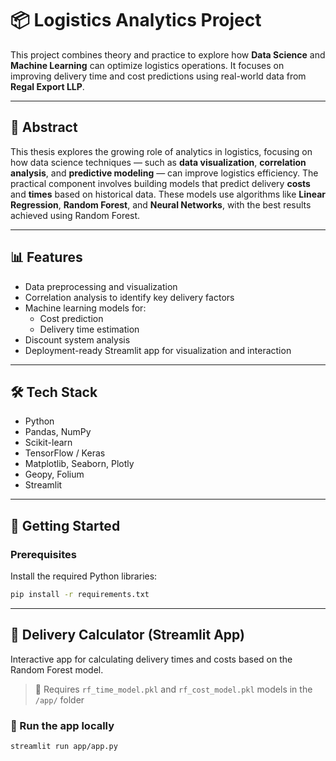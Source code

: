 # 📦 Logistics Analytics Project

This project combines theory and practice to explore how **Data Science** and **Machine Learning** can optimize logistics operations. It focuses on improving delivery time and cost predictions using real-world data from **Regal Export LLP**.

---

## 🧠 Abstract

This thesis explores the growing role of analytics in logistics, focusing on how data science techniques — such as **data visualization**, **correlation analysis**, and **predictive modeling** — can improve logistics efficiency. The practical component involves building models that predict delivery **costs** and **times** based on historical data. These models use algorithms like **Linear Regression**, **Random Forest**, and **Neural Networks**, with the best results achieved using Random Forest.

---

## 📊 Features

- Data preprocessing and visualization
- Correlation analysis to identify key delivery factors
- Machine learning models for:
  - Cost prediction
  - Delivery time estimation
- Discount system analysis
- Deployment-ready Streamlit app for visualization and interaction

---

## 🛠 Tech Stack

- Python
- Pandas, NumPy
- Scikit-learn
- TensorFlow / Keras
- Matplotlib, Seaborn, Plotly
- Geopy, Folium
- Streamlit

---

## 🚀 Getting Started

### Prerequisites

Install the required Python libraries:

```bash
pip install -r requirements.txt
```

---

## 🚛 Delivery Calculator (Streamlit App)

Interactive app for calculating delivery times and costs based on the Random Forest model.

> 📌 Requires `rf_time_model.pkl` and `rf_cost_model.pkl` models in the `/app/` folder

### 🔧 Run the app locally

```bash
streamlit run app/app.py
```
